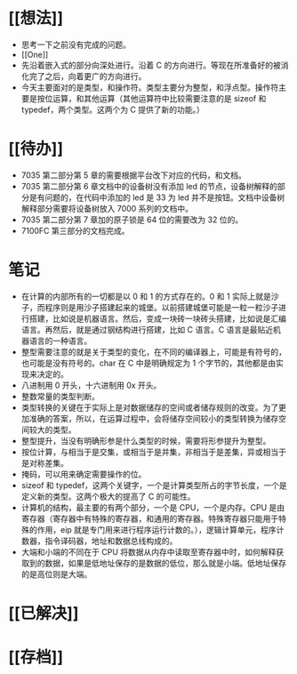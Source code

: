# [[想法]]
- 思考一下之前没有完成的问题。
- [[One]]
- 先沿着嵌入式的部分向深处进行。沿着 C 的方向进行。等现在所准备好的被消化完了之后，向着更广的方向进行。
- 今天主要面对的是类型，和操作符。类型主要分为整型，和浮点型。操作符主要是按位运算，和其他运算（其他运算符中比较需要注意的是 sizeof 和 typedef，两个类型。这两个为 C 提供了新的功能。）


# [[待办]]
- 7035 第二部分第 5 章的需要根据平台改下对应的代码，和文档。
- 7035 第二部分第 6 章文档中的设备树没有添加 led 的节点，设备树解释的部分是有问题的，在代码中添加的 led 是 33 为 led 并不是按钮。文档中设备树解释部分需要将设备树放入 7000 系列的文档中。
- 7035 第二部分第 7 章加的原子锁是 64 位的需要改为 32 位的。
- 7100FC 第三部分的文档完成。

# 笔记
- 在计算的内部所有的一切都是以 0 和 1 的方式存在的。0 和 1 实际上就是沙子，而程序则是用沙子搭建起来的城堡。以前搭建城堡可能是一粒一粒沙子进行搭建，比如说是机器语言。然后，变成一块砖一块砖头搭建，比如说是汇编语言。再然后，就是通过钢结构进行搭建，比如 C 语言。C 语言是最贴近机器语言的一种语言。
- 整型需要注意的就是关于类型的变化，在不同的编译器上，可能是有符号的，也可能是没有符号的。char 在 C 中是明确规定为 1 个字节的，其他都是由实现来决定的。
- 八进制用 0 开头，十六进制用 0x 开头。
- 整数常量的类型判断。
- 类型转换的关键在于实际上是对数据储存的空间或者储存规则的改变。为了更加准确的答案，所以，在运算过程中，会将储存空间较小的类型转换为储存空间较大的类型。
- 整型提升，当没有明确形参是什么类型的时候，需要将形参提升为整型。
- 按位计算，与相当于是交集，或相当于是并集，非相当于是差集，异或相当于是对称差集。
- 掩码，可以用来确定需要操作的位。
- sizeof 和 typedef，这两个关键字，一个是计算类型所占的字节长度，一个是定义新的类型。这两个极大的提高了 C 的可能性。
- 计算机的结构，最主要的有两个部分，一个是 CPU，一个是内存。CPU 是由寄存器（寄存器中有特殊的寄存器，和通用的寄存器。特殊寄存器只能用于特殊的作用，eip 就是专门用来进行程序运行计数的。），逻辑计算单元，程序计数器，指令译码器，地址和数据总线构成的。
- 大端和小端的不同在于 CPU 将数据从内存中读取至寄存器中时，如何解释获取到的数据，如果是低地址保存的是数据的低位，那么就是小端。低地址保存的是高位则是大端。
# [[已解决]]

# [[存档]]